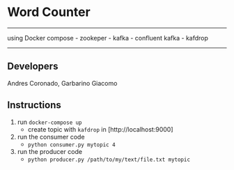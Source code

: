 
# Word Counter

---

using Docker compose - zookeper - kafka - confluent kafka - kafdrop

---

## Developers

Andres Coronado, Garbarino Giacomo

## Instructions

1. run `docker-compose up`
   - create topic with `kafdrop` in [http://localhost:9000]
2. run the consumer code 
   - `python consumer.py mytopic 4`
3. run the producer code
   - `python producer.py /path/to/my/text/file.txt mytopic`
